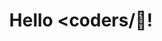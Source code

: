 <p style="text-align:center">
  <div style="display: flex; justify-content: center; align-items: center; height: 100vh;">
  <h1>Hello &lt;coders/👋!</h1>
</div>
  </p>


<div class="centered-content">
  <h2>This is Prabhat Kumar👋</h2>
</div>
<br>


<img align="right" alt="coding" width="400" src="https://user-images.githubusercontent.com/55389276/140866485-8fb1c876-9a8f-4d6a-98dc-08c4981eaf70.gif">





🌱 Learning Something New Everyday...<br>🔭 Highly interested in Software Development and Programming..<br>🌱 Currently learning more about Advanced Java <br>🔭 I’m currently working on improving my development skills<br>👯 I’m looking to make more friends.<br>⚡ I’m looking for help with contributing to open source projects<br>💬 Ask me about tech related stuffs at <a href = "mailto: prabhatkumarssm72@gmail.com"><img alt="Gmail" src="https://img.shields.io/badge/gmail-%23D42029.svg?logo=gmail&logoColor=white" data-canonical-src="https://img.shields.io/badge/Gmail-D14836?style=flat&logo=gmail&logoColor=white" style="max-width: 100%;">
<br>🤩 Fun fact - I am lazy but smart!</br>







## 🌐 Socials:

[![Facebook](https://img.shields.io/badge/Facebook-%231877F2.svg?logo=Facebook&logoColor=white)](https://www.facebook.com/profile.php?id=100009107757751) [![Instagram](https://img.shields.io/badge/Instagram-%23E4405F.svg?logo=Instagram&logoColor=white)](https://www.instagram.com/_s_4_sharma/) [![LinkedIn](https://img.shields.io/badge/LinkedIn-%230077B5.svg?logo=linkedin&logoColor=white)](https://www.linkedin.com/in/prabhat-kumar-6963661a4/) [![Quora](https://img.shields.io/badge/Quora-%23B92B27.svg?logo=Quora&logoColor=white)](https://quora.com/profile/https://www.quora.com/profile/Prabhat-Kumar-3443) [![Stack Overflow](https://img.shields.io/badge/-Stackoverflow-FE7A16?logo=stack-overflow&logoColor=white)](https://stackoverflow.com/users/19520484/prabhat-kumar) [![Twitter](https://img.shields.io/badge/Twitter-%231DA1F2.svg?logo=Twitter&logoColor=white)](https://twitter.com/kattyPrabhat) [![Naukari](https://img.shields.io/badge/naukari-%23ED4B00?style=for-the-badge&logo=naukari&logoColor=black)](https://www.naukri.com/mnjuser/profile?id=&altresid) [![Portfolio](https://img.shields.io/badge/portfolio-FCC624?style=for-the-badge&logo=portfolio&logoColor=black)](https://hugs-4-bugs.github.io/myResume/)  [![Linktree](https://img.shields.io/badge/linktree-AG624?style=for-the-badge&logo=linktree&logoColor=black)](https://linktr.ee/_s_4_sharma) [![Microsoft](https://img.shields.io/badge/microsoft-AFB524?style=for-the-badge&logo=microsoft&logoColor=black)](https://learn.microsoft.com/en-us/users/me/achievements#badges-section) 




## 🌐 Coding Profiles:

<a href="https://www.hackerrank.com/Prabhat_7250?hr_r=1" rel="nofollow"><img align="center" src="https://raw.githubusercontent.com/rahuldkjain/github-profile-readme-generator/master/src/images/icons/Social/hackerrank.svg" alt="stymrj" height="50" width="60" style="max-width: 100%;">     <a href="https://leetcode.com/Hugs-2-Bugs/" rel="nofollow"><img align="center" src="https://raw.githubusercontent.com/rahuldkjain/github-profile-readme-generator/master/src/images/icons/Social/leet-code.svg" alt="stymrj" height="30" width="40" style="max-width: 100%;">    <a href="https://auth.geeksforgeeks.org/user/prabhatkueazc/practice" rel="nofollow"><img align="center" src="https://media.geeksforgeeks.org/wp-content/uploads/20211005162802/longdesc2.png" alt="stymrj" height="40" width="40" style="max-width: 100%;">





# 💻 Tech Stack:

![Java](https://img.shields.io/badge/java-%23ED8B00.svg?style=for-the-badge&logo=java&logoColor=white) ![HTML5](https://img.shields.io/badge/html5-%23E34F26.svg?style=for-the-badge&logo=html5&logoColor=white) ![CSS](https://img.shields.io/badge/css-AFB524?style=for-the-badge&logo=css&logoColor=black) ![MySQL](https://img.shields.io/badge/mysql-%2300f.svg?style=for-the-badge&logo=mysql&logoColor=white) ![ANDROID](https://img.shields.io/badge/android-%2320232a.svg?style=for-the-badge&logo=android&logoColor=%a4c639) ![Anaconda](https://img.shields.io/badge/Anaconda-%2344A833.svg?style=for-the-badge&logo=anaconda&logoColor=white) ![Angular.js](https://img.shields.io/badge/angular.js-%23E23237.svg?style=for-the-badge&logo=angularjs&logoColor=white) ![Angular](https://img.shields.io/badge/angular-FF00FF.svg?style=for-the-badge&logo=angular&logoColor=white) ![Spring](https://img.shields.io/badge/spring-%236DB33F.svg?style=for-the-badge&logo=spring&logoColor=white)  ![Spring Boot](https://img.shields.io/badge/spring%20boot-083000?style=for-the-badge&logo=spring%20boot&logoColor=black) ![Hibernate](https://img.shields.io/badge/Hibernate-008080?style=for-the-badge&logo=Hibernate&logoColor=black) ![JSP](https://img.shields.io/badge/jsp-FFA500?style=for-the-badge&logo=jsp&logoColor=black)  ![JPA](https://img.shields.io/badge/jpa-BB3385?style=for-the-badge&logo=jpa&logoColor=black) ![Microservices](https://img.shields.io/badge/microservices-E97451?style=for-the-badge&logo=microservices&logoColor=black) ![DevOps](https://img.shields.io/badge/devops-ffc0cb?style=for-the-badge&logo=devops&logoColor=black)  ![Apache](https://img.shields.io/badge/apache-%23D42029.svg?style=for-the-badge&logo=apache&logoColor=white) ![LINUX](https://img.shields.io/badge/Linux-FCC624?style=for-the-badge&logo=linux&logoColor=black) ![macOS](https://img.shields.io/badge/macOS-FFFFFF?style=for-the-badge&logo=macOS&logoColor=black) ![Windows](https://img.shields.io/badge/windows-FFA500?style=for-the-badge&logo=windows&logoColor=black) ![JENKINS](https://img.shields.io/badge/jenkins-90EE90?style=for-the-badge&logo=jenkins&logoColor=black) ![JIRA](https://img.shields.io/badge/jira-FAFAD2?style=for-the-badge&logo=jira&logoColor=black) ![SLACK](https://img.shields.io/badge/slack-8B0000?style=for-the-badge&logo=slack&logoColor=black) ![DOCKER](https://img.shields.io/badge/docker-0000AA?style=for-the-badge&logo=docker&logoColor=black) ![GIT](https://img.shields.io/badge/git-A52A2A?style=for-the-badge&logo=git&logoColor=black)
![GITLAB](https://img.shields.io/badge/gitlab-40E0D0?style=for-the-badge&logo=gitlab&logoColor=black) ![ANSIBLE](https://img.shields.io/badge/ansible-E6E6FA?style=for-the-badge&logo=ansible&logoColor=black) ![CHEF](https://img.shields.io/badge/chef-66B3FF?style=for-the-badge&logo=chef&logoColor=black) ![PUPPET](https://img.shields.io/badge/puppet-FF7F50?style=for-the-badge&logo=puppet&logoColor=black) ![KUBERNETES](https://img.shields.io/badge/kubernetes-2ECC71?style=for-the-badge&logo=kubernetes&logoColor=black) ![GRAFANA](https://img.shields.io/badge/grafana-D2B48C?style=for-the-badge&logo=grafana&logoColor=black) ![AGILE](https://img.shields.io/badge/agile-E0BBE7?style=for-the-badge&logo=agile&logoColor=black) ![AWS](https://img.shields.io/badge/aws-C6A7FF?style=for-the-badge&logo=aws&logoColor=black) ![DEBUG](https://img.shields.io/badge/debug-F08080?style=for-the-badge&logo=debug&logoColor=black) ![MAVEN](https://img.shields.io/badge/maven-008080?style=for-the-badge&logo=maven&logoColor=black) ![JDBC](https://img.shields.io/badge/jdbc-FCC624?style=for-the-badge&logo=jdbc&logoColor=black) ![ORACLE](https://img.shields.io/badge/oracle-EEC1AD?style=for-the-badge&logo=oracle&logoColor=black) ![INTELLIJ IDEA](https://img.shields.io/badge/IntelliJ%20IDEA-FF69B4?style=for-the-badge&logo=IntelliJ%20IDEA&logoColor=black) ![ECLIPSE](https://img.shields.io/badge/eclipse-333333?style=for-the-badge&logo=eclipse&logoColor=black) ![POSTMAN](https://img.shields.io/badge/postman-F5C2C7?style=for-the-badge&logo=postman&logoColor=black) ![REST API](https://img.shields.io/badge/rest%20api-2A5CBD?style=for-the-badge&logo=rest%20api&logoColor=black) 

---

(if you star it, I'll personally thank you if you open an issue here :D)

<a href="https://www.youtube.com/watch?v=k-3Cppde1pU&ab_channel=Hanato">
  <img src="https://github.com/0vm/0vm/assets/79897291/1d00efde-8b62-41ec-87fd-c307bc0cbbea" alt="a man has fallen in lego city" style="width: 100%;">
</a>


--- 

## About Me

| Java | Spring Boot | SQL | Data Structures | Algorithms | AWS |

*I drive.* 🚗💨

<p>
  <img src="https://media0.giphy.com/media/v1.Y2lkPTc5MGI3NjExbG5rZmx6NXFsNjB3YWpsNmhuYmt0c251ZTZ2czhpNHVwaTdmdzA1cyZlcD12MV9pbnRlcm5hbF9naWZfYnlfaWQmY3Q9Zw/VVId2HqQVNHhrJQpUX/giphy.gif" 
       alt="Funny GIF" 
       width="800" />
</p>


---

<!-- Chaos Zone: Borderless Final Version -->
<details>
<summary><h2><span style="color:#ff0000;">🚨💥 ENTER THE CHAOS ZONE: Click If You Dare 💥🚨</span></h2></summary>

<div style="padding: 10px;">

<h3 align="center">☠️ <span style="color:#ff4081;">WELCOME TO THE CHAOS ZONE</span> ☠️</h3>
👾 <strong>Name:</strong> Prabhat Kumar <em>(a.k.a The Java Juggler)</em><br>
🏢 <strong>Founder:</strong> QuantumFusion Solutions™<br>
🧠 <strong>Brain Mode:</strong> 50% Spring Boot | 50% AI | 100% Sleep Deprived<br>
🔥 <strong>Current Task:</strong> Taming Spring Security while drinking burnt chai ☕<br>
📘 <strong>Author of:</strong> The Inner Battle <em>(it compiles, therefore it exists)</em><br>
<p>🐞 <strong>Bug Report:</strong><br>
&nbsp;&nbsp;&nbsp;&nbsp;➕ Created:   1,000,000<br>
&nbsp;&nbsp;&nbsp;&nbsp;✔️ Fixed:     999,999<br>
&nbsp;&nbsp;&nbsp;&nbsp;❌ Remaining: <span style="color:red;"><strong>1 Sneaky Boi</strong> 😈</span><br></p>
💀 <strong>Status:</strong> Alive... until I hit <code>git push origin main</code> on Friday night<br>
🧪 <strong>Favorite API:</strong> One that doesn’t break in prod 🙏<br>
💬 <strong>Dev Quote:</strong> “Try-catch won’t fix your broken heart 💔”<br>
📟 <strong>Logs:</strong> 5000 lines/sec... 3 lines useful<br>
🍕 <strong>Fuel:</strong> Pizza + Coffee + Existential Dread<br>
<br>
📣 <strong>Ping me if:</strong><br>
✔ You want to collab & break prod together<br>
✔ You think Git merge conflicts are modern art 🎨<br>
✔ You need emotional support during deploys 😭<br>
<br>
💡 <strong>Tip of the Day:</strong><br>
<blockquote>Don't comment your code. Let future devs feel the same pain. 😌</blockquote>

👽 <strong>Console Wisdom:</strong><br>
<code>System.out.println("Why am I like this?");</code><br>

⚡ <strong>Fun Fact:</strong> Once deployed a "Hello World" app that took down staging. Still proud.

🎯 <strong>Secret Skill:</strong> Turning debug logs into bedtime stories 💤

🐍 <strong>Tech Stack:</strong> Java | Spring Boot | Hibernate | AI | Chaos | Copium




</div>

</details>

---

<h3 style="color:#ff4081;">🚀 Let’s build chaos, coffee-fueled code & cool things together!</h3>


---

# 📊 GitHub Stats:

<div align="center">
<a href="https://github.com/Hugs-4-Bugs">
<img align="center" src="http://github-profile-summary-cards.vercel.app/api/cards/stats?username=Hugs-4-Bugs&theme=2077" height="180em" /> 
<img align="center" src="http://github-profile-summary-cards.vercel.app/api/cards/most-commit-language?username=Hugs-4-Bugs&theme=2077" height="180em" /><br>
<img align="center" src="http://github-profile-summary-cards.vercel.app/api/cards/repos-per-language?username=Hugs-4-Bugs&theme=2077" height="180em" /> 
<img align="center" src="http://github-profile-summary-cards.vercel.app/api/cards/productive-time?username=Hugs-4-Bugs&theme=2077" height="180em" /><br>
<img align="center" src="http://github-profile-summary-cards.vercel.app/api/cards/profile-details?username=Hugs-4-Bugs&theme=2077" height="180em" /><br>
<img src="https://github-readme-stats.vercel.app/api?username=Hugs-4-Bugs&show_icons=true&count_private=true" /><br>
<img src="https://raw.githubusercontent.com/hxu296/hxu296/output/github-contribution-grid-snake.svg" />
</div>

## 🏆 GitHub Trophies

![](https://github-profile-trophy.vercel.app/?username=Hugs-4-Bugs&theme=radical&no-frame=false&no-bg=false&margin-w=4)


## 🔝 Latest LinkedIn Activity

[![View LinkedIn Activity](https://img.shields.io/badge/linkedin-2A5CBD.svg?style=for-the-badge&logo=linkedin&logoColor=white)](https://www.linkedin.com/in/prabhat-kumar-6963661a4/recent-activity/all/)


### 🔝 Top Contributed Repo

![](https://github-contributor-stats.vercel.app/api?username=Hugs-4-Bugs&limit=5&theme=dark&combine_all_yearly_contributions=true)


### 🔝 HackerRank Badge

<img width="888" alt="Screenshot 2024-12-31 at 9 08 54 PM" src="https://github.com/user-attachments/assets/21c94c2b-fa9d-4788-a0e7-47bfab816b40" />

### 🔝 My HackerRank Certifications

<img width="875" alt="Screenshot 2024-12-31 at 9 04 51 PM" src="https://github.com/user-attachments/assets/33014532-8377-4dd9-9d7f-17809c980c5a" />

### 🔝 My GeeksforGeeks Contribution

<img width="1135" alt="Screenshot 2024-12-31 at 9 23 49 PM" src="https://github.com/user-attachments/assets/804443a1-8327-4546-819f-491ead453613" />

### 🔝 My LeetCode Contribution

<img width="1440" alt="Screenshot 2025-01-15 at 6 38 40 PM" src="https://github.com/user-attachments/assets/8b9fe10d-0b17-4f9a-a0cd-bb5963634ed7" />



## 😂 Random Dev Meme

<img src="https://github.com/user-attachments/assets/61ce577f-773c-41b5-b9af-9fd016f5ae21" width="300" alt="Image">


---
[![](https://visitcount.itsvg.in/api?id=Hugs-4-Bugs&icon=0&color=0)](https://visitcount.itsvg.in)

  ## 💰 You can help me by Donating

  [![BuyMeACoffee](https://img.shields.io/badge/Buy%20Me%20a%20Coffee-ffdd00?style=for-the-badge&logo=buy-me-a-coffee&logoColor=black)](https://studio.buymeacoffee.com/my-account/edit-profile) 

  



## Click here to get in touch with me: 
<a href="https://github.com/Tech-Hubs" target="_blank"><b>PrabhatDevLab</b></a>, 
<a href="https://hugs-4-bugs.github.io/myResume/" target="_blank"><b>PrabhatKumar.com</b></a>, 
<a href="https://www.linkedin.com/in/prabhat-kumar-6963661a4/" target="_blank"><b>LinkedIn</b></a>, 
<a href="https://stackoverflow.com/users/19520484/prabhat-kumar" target="_blank"><b>Stackoverflow</b></a>, 
<a href="https://github.com/Hugs-4-Bugs" target="_blank"><b>GitHub</b></a>, 
<a href="https://leetcode.com/u/Hugs-2-Bugs/" target="_blank"><b>LeetCode</b></a>, 
<a href="https://www.hackerrank.com/profile/Prabhat_7250" target="_blank"><b>HackerRank</b></a>, 
<a href="https://www.geeksforgeeks.org/user/stealthy_prabhat/" target="_blank"><b>GeeksforGeeks</b></a>, 
<a href="https://hugs-4-bugs.github.io/AlgoByPrabhat/" target="_blank"><b>AlgoByPrabhat</b></a>, 
<a href="http://hugs-4-bugs.github.io/Sharma-AI/" target="_blank"><b>SHARMA AI</b></a>,  <a href="https://linktr.ee/_s_4_sharma" target="_blank"><b>About Me</b></a>, <a href="https://www.instagram.com/_s_4_sharma/" target="_blank"><b>Instagram</b></a>, <a href="https://x.com/kattyPrabhat" target="_blank"><b>Twitter</b></a>



<p>Happy Learning! 📚✨ Keep exploring and growing your knowledge! 🚀😊</p>

                                 
